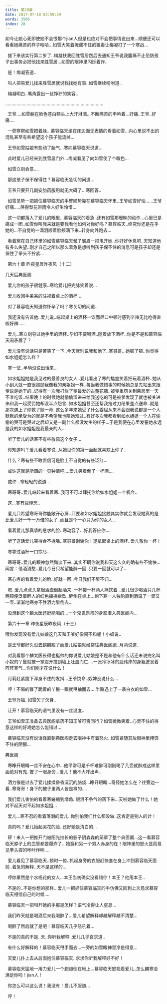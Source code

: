 ```yaml
---
title: 第28章
date: 2017-07-18 03:59:59
words: 3506
index: 28
---
```

<!-- deleteAbove -->


如今让她心死即使她不会恨那个jian人但是也绝对不会把事情说出来...顺便还可以看看她痛苦的样子哈哈...如雪大笑着掩藏不住的狠毒让梅凝打了一个寒战...





  接下来该实行第二步了..梅凝扶我回胜雪居然后去通知王爷说我腹痛不止恐防孩子出事务必把他找来胜雪居...如雪的眼神里闪烁着诈..





  是！梅凝答道..





  叫人把易爱儿找来胜雪居就说我找她有事..如雪继续吩咐道..





  梅凝明白..嘴角露出一丝狰狞的笑容..



..............................................................................





  王爷....如雪躺在脸色苍白额头上大汗淋漓...不断痛苦的申吟着...好痛..王爷..好痛....





  一旁寒帮如雪把着脉...慕容临天坐在床边面无表情的看着如雪...内心里说不出的混乱甚至有些希望这个孩子能流掉...





  王爷如雪姑娘有些动了胎气...寒向慕容临天说道...





  此时爱儿已经来到胜雪居门外...梅凝看见了向如雪使了个眼色...





  如雪立刻会意....





  那这孩子保不保得住？慕容临天急切的问道...





  王爷只要开几副安胎药服用就无大碍了...寒回答..





  如雪见势一把抓住慕容临天的手臂顺势靠在慕容临天怀里..王爷如雪好怕......王爷好痛.....哭得梨花带雨令人好生怜惜...





  这一切都落入了爱儿的眼里...慕容临天的着急..还有如雪那暧昧的动作...心里已是痛成一团..如雪你叫我来就是要我看他如何对你好吗？慕容临天..终究你还是在乎她的...不自觉的一滴泪顺着脸颊滴下来..转身向外跑去...





  看着窝在自己怀里的如雪慕容临天皱了皱眉一把甩开她..你好好休息吧..天知道他有多么失望..刚才自己之所以那么着急是想听到孩子保不住的消息可是孩子却还是保住了拳头不拧紧...

  第六十章 昨夜星辰昨夜风（十二）



几天后典医阁





  爱儿你的孩子很健康..寒给爱儿把完脉笑着说...





  爱儿收回手呆呆的注视着桌上的酒杯...





  对了慕容临天知道你怀孕了吗？寒关切的问道..





  我还没有告诉他..爱儿说..端起桌上的酒杯一饮而尽口中顿时感到辛辣无比呛得直咳好辣.....





  爱儿..寒立刻夺过她手里的酒杯..孕妇不要喝酒..随着放下酒杯..你是不是和慕容临天闹矛盾了？





  爱儿没有说话只是苦笑了一下..今天就别说我和他了..寒哥哥...她顿了顿..你觉得如水姐姐怎么样？





  寒一怔..半晌没说出话来...





  如水姐姐她是我见过的最善良的女人..爱儿看出了寒的尴尬笑着把玩着酒杯..她从小到大就一直很照顾我像我的亲姐姐一样..每当我做错事的时候她总是先站出来跟爹说是她干的..记得有一次我打烂了爹最爱的古董花瓶..被爹重罚关到柴房里一天不准吃饭..结果晚上的时候她就偷偷溜进来给我送吃的可是被爹发现了就也被关进来和我一起受罚她却没半点怨言..如水姐姐甚至还帮我挡过刀结果差点送命..就是那次遇上了你救了她一命..这么多年来她受了什么委屈从来不会跟我说都是一个人默默的承受为的就是不希望我也陪她难过..有好多次我都看到如水姐姐一个人在偷偷的哭可是哭过之后却又是一副什么都没发生的样子...于是我便在心里发誓她永远是我的如水姐姐是我最亲的人...





  听了爱儿的话寒不有些敬佩这个女子...





  你知道吗？爱儿看着寒说..从她见你的第一面起就喜欢上你了..





  什么？寒有些不敢置信可是脸上不自觉的有些泛红...





  或许这就是所谓的一见钟情吧....爱儿笑着倒了一杯酒....





  或许...寒轻轻的说道...





  寒哥哥..爱儿站起来看着寒..我可不可以拜托你给如水姐姐一个机会..





  这...寒有些惶恐..





  爱儿只希望寒哥哥你能敞开心扉..只要和如水姐姐接触其实你就会发现她真的是比爱儿好一千一万倍的女子..而且是个一心只为你的女人...





  看着爱儿那真挚的恳求的脸..寒动容了...好我答应你....





  听了这话爱儿笑得合不拢嘴..寒哥哥谢谢你！遂拿起桌上的酒杯..爱儿敬你一杯！





  寒拿过酒杯一口饮尽...





  寒哥哥..爱儿的眼神忽然黯淡下来..其实不瞒你说我和天这么久的确有些不愉快...闻言：借酒消愁..爱儿今日只希望能醉一回..只要一回就可以了...





  寒心疼的看着爱儿的脸..好就一回..今日我们不醉不归...





  嗯..爱儿点点头拿起酒壶倒起酒来..一杯接一杯两人痛饮着...爱儿很少喝酒只几杯两颊便泛着醉人的红色摇摇欲坠..醉倒在桌上...剩下寒一人独酌直到酒温了一壶又一壶..渐渐地寒亦不胜酒力醉倒去...





  没想到这个麟太医还挺能喝的...一个鬼鬼祟祟的身影潜入典医阁内...

  第六十一章 昨夜星辰昨夜风（十三）



喂你发现没有爱儿姑娘这几天和王爷好像闹不和呢！小奴说..





  是王爷都好久没去麒麟殿了而爱儿姑娘就经常往典医阁跑..月莉说道..





  对我看那个麟太医长得也挺帅的你说爱儿姑娘是不是和他有什么话还未说完名叫小奴的丫鬟就被一掌震开撞到墙上吐血而亡....一张冷冰冰的脸伟岸的身躯迸发着阵阵寒气...你们刚才在说什么！





  月莉赶紧跪下浑身不住的发抖...王爷饶命..奴婢没说什么...





  哼！不屑的瞥了跪着的丫鬟一眼就甩袖而去....半路遇上了一袭白衣的如雪...





  王爷万福..如雪欠了欠身..





  让开！慕容临天的语气里没有一丝温度..





  王爷如雪正准备去典医阁拿药不知王爷可否同行？如雪微微笑着..心里不住的得意这样的好戏她怎么能错过...





  慕容临天没有说话径直朝典医阁走去眼神中有着怒火..如雪紧随其后眼神里掩饰不住的阴狠...









典医阁





  寒睁开眼睛一丝不安在心中...他平常可是千杯难醉可刚刚喝了几壶就醉成这样里面绝对有鬼..瞥了一眼身旁...爱儿！他不大呼出声..





  酒力像是过去了爱儿揉揉昏昏沉沉的脑袋...睁开眼睛...奇怪她怎么在？往旁边一看..寒哥哥！身下的被子里两人皆是裸的....





  我们爱儿害怕的看着寒蜷缩到墙角..眼泪不争气的落下来...天啦她做了什么！她对不起天对不起如水姐姐...





  爱儿...寒不忍的看着落泪的爱儿..你别怕我们什么都没做..这肯定是别人的计！





  真的吗？爱儿抬起哭花的脸..还好她是清白的...





  砰！来人一把推开门被阳光拉长的影子阴森森的笼罩了整个典医阁...这一看慕容临天脖子上的血管都要爆炸了...她竟和另一个男人赤身的在！眼神里的怒火显而易见拳头捏的咔咔作响....





  爱儿看见了慕容临天..顿时一惊..抓起身旁的衣服赶快套在身上冲到慕容临天面前..着急的解释..天不是这样的...





  哼你果然是个水杨花的女人...本王当初确实没看错你！本王？他用本王..





  不是的..不是你想的那样...爱儿一把抓住慕容临天的手仿佛又回到上次恳求慕容临天相信自己的时候....





  慕容临天一把甩开她的手那是怎样？语气冷得让人窒息...





  我们昨天就是喝酒后来我喝醉了...爱儿希望解释却越解释越不清楚...





  喝醉了然后就了是吧！慕容临天几乎怒吼着...





  不是的真的不是..天..你听我解释..爱儿几乎哀求道..





  有什么好解释的！慕容临天甩手而去...一旁的如雪眼神里净是得意...





  天爱儿扑上去从后面抱住慕容临天..求求你听我解释好不好！





  慕容临天猛地一用力爱儿一个趔趄倒在地上...慕容临天怒视着爱儿..怎么麟寒没满足你吗！jian人！





  你怎么可以这么说！我没有！爱儿不服道...





  哼！

　
